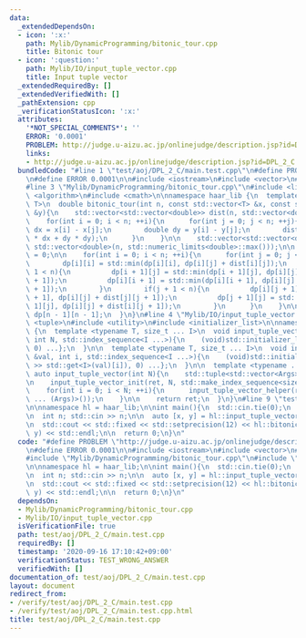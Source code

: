 ```yaml
---
data:
  _extendedDependsOn:
  - icon: ':x:'
    path: Mylib/DynamicProgramming/bitonic_tour.cpp
    title: Bitonic tour
  - icon: ':question:'
    path: Mylib/IO/input_tuple_vector.cpp
    title: Input tuple vector
  _extendedRequiredBy: []
  _extendedVerifiedWith: []
  _pathExtension: cpp
  _verificationStatusIcon: ':x:'
  attributes:
    '*NOT_SPECIAL_COMMENTS*': ''
    ERROR: '0.0001'
    PROBLEM: http://judge.u-aizu.ac.jp/onlinejudge/description.jsp?id=DPL_2_C
    links:
    - http://judge.u-aizu.ac.jp/onlinejudge/description.jsp?id=DPL_2_C
  bundledCode: "#line 1 \"test/aoj/DPL_2_C/main.test.cpp\"\n#define PROBLEM \"http://judge.u-aizu.ac.jp/onlinejudge/description.jsp?id=DPL_2_C\"\
    \n#define ERROR 0.0001\n\n#include <iostream>\n#include <vector>\n#include <iomanip>\n\
    #line 3 \"Mylib/DynamicProgramming/bitonic_tour.cpp\"\n#include <limits>\n#include\
    \ <algorithm>\n#include <cmath>\n\nnamespace haar_lib {\n  template <typename\
    \ T>\n  double bitonic_tour(int n, const std::vector<T> &x, const std::vector<T>\
    \ &y){\n    std::vector<std::vector<double>> dist(n, std::vector<double>(n));\n\
    \    for(int i = 0; i < n; ++i){\n      for(int j = 0; j < n; ++j){\n        double\
    \ dx = x[i] - x[j];\n        double dy = y[i] - y[j];\n        dist[i][j] = std::sqrt(dx\
    \ * dx + dy * dy);\n      }\n    }\n\n    std::vector<std::vector<double>> dp(n,\
    \ std::vector<double>(n, std::numeric_limits<double>::max()));\n\n    dp[0][0]\
    \ = 0;\n\n    for(int i = 0; i < n; ++i){\n      for(int j = 0; j < n; ++j){\n\
    \        dp[i][i] = std::min(dp[i][i], dp[i][j] + dist[i][j]);\n        if(i +\
    \ 1 < n){\n          dp[i + 1][j] = std::min(dp[i + 1][j], dp[i][j] + dist[i][i\
    \ + 1]);\n          dp[i][i + 1] = std::min(dp[i][i + 1], dp[i][j] + dist[j][i\
    \ + 1]);\n        }\n        if(j + 1 < n){\n          dp[i][j + 1] = std::min(dp[i][j\
    \ + 1], dp[i][j] + dist[j][j + 1]);\n          dp[j + 1][j] = std::min(dp[j +\
    \ 1][j], dp[i][j] + dist[i][j + 1]);\n        }\n      }\n    }\n\n    return\
    \ dp[n - 1][n - 1];\n  }\n}\n#line 4 \"Mylib/IO/input_tuple_vector.cpp\"\n#include\
    \ <tuple>\n#include <utility>\n#include <initializer_list>\n\nnamespace haar_lib\
    \ {\n  template <typename T, size_t ... I>\n  void input_tuple_vector_init(T &val,\
    \ int N, std::index_sequence<I ...>){\n    (void)std::initializer_list<int>{(void(std::get<I>(val).resize(N)),\
    \ 0) ...};\n  }\n\n  template <typename T, size_t ... I>\n  void input_tuple_vector_helper(T\
    \ &val, int i, std::index_sequence<I ...>){\n    (void)std::initializer_list<int>{(void(std::cin\
    \ >> std::get<I>(val)[i]), 0) ...};\n  }\n\n  template <typename ... Args>\n \
    \ auto input_tuple_vector(int N){\n    std::tuple<std::vector<Args> ...> ret;\n\
    \n    input_tuple_vector_init(ret, N, std::make_index_sequence<sizeof ... (Args)>());\n\
    \    for(int i = 0; i < N; ++i){\n      input_tuple_vector_helper(ret, i, std::make_index_sequence<sizeof\
    \ ... (Args)>());\n    }\n\n    return ret;\n  }\n}\n#line 9 \"test/aoj/DPL_2_C/main.test.cpp\"\
    \n\nnamespace hl = haar_lib;\n\nint main(){\n  std::cin.tie(0);\n  std::ios::sync_with_stdio(false);\n\
    \n  int n; std::cin >> n;\n\n  auto [x, y] = hl::input_tuple_vector<int, int>(n);\n\
    \n  std::cout << std::fixed << std::setprecision(12) << hl::bitonic_tour(n, x,\
    \ y) << std::endl;\n\n  return 0;\n}\n"
  code: "#define PROBLEM \"http://judge.u-aizu.ac.jp/onlinejudge/description.jsp?id=DPL_2_C\"\
    \n#define ERROR 0.0001\n\n#include <iostream>\n#include <vector>\n#include <iomanip>\n\
    #include \"Mylib/DynamicProgramming/bitonic_tour.cpp\"\n#include \"Mylib/IO/input_tuple_vector.cpp\"\
    \n\nnamespace hl = haar_lib;\n\nint main(){\n  std::cin.tie(0);\n  std::ios::sync_with_stdio(false);\n\
    \n  int n; std::cin >> n;\n\n  auto [x, y] = hl::input_tuple_vector<int, int>(n);\n\
    \n  std::cout << std::fixed << std::setprecision(12) << hl::bitonic_tour(n, x,\
    \ y) << std::endl;\n\n  return 0;\n}\n"
  dependsOn:
  - Mylib/DynamicProgramming/bitonic_tour.cpp
  - Mylib/IO/input_tuple_vector.cpp
  isVerificationFile: true
  path: test/aoj/DPL_2_C/main.test.cpp
  requiredBy: []
  timestamp: '2020-09-16 17:10:42+09:00'
  verificationStatus: TEST_WRONG_ANSWER
  verifiedWith: []
documentation_of: test/aoj/DPL_2_C/main.test.cpp
layout: document
redirect_from:
- /verify/test/aoj/DPL_2_C/main.test.cpp
- /verify/test/aoj/DPL_2_C/main.test.cpp.html
title: test/aoj/DPL_2_C/main.test.cpp
---
```

